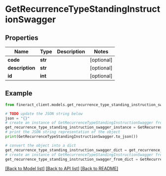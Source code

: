 # GetRecurrenceTypeStandingInstructionSwagger


## Properties

Name | Type | Description | Notes
------------ | ------------- | ------------- | -------------
**code** | **str** |  | [optional] 
**description** | **str** |  | [optional] 
**id** | **int** |  | [optional] 

## Example

```python
from fineract_client.models.get_recurrence_type_standing_instruction_swagger import GetRecurrenceTypeStandingInstructionSwagger

# TODO update the JSON string below
json = "{}"
# create an instance of GetRecurrenceTypeStandingInstructionSwagger from a JSON string
get_recurrence_type_standing_instruction_swagger_instance = GetRecurrenceTypeStandingInstructionSwagger.from_json(json)
# print the JSON string representation of the object
print(GetRecurrenceTypeStandingInstructionSwagger.to_json())

# convert the object into a dict
get_recurrence_type_standing_instruction_swagger_dict = get_recurrence_type_standing_instruction_swagger_instance.to_dict()
# create an instance of GetRecurrenceTypeStandingInstructionSwagger from a dict
get_recurrence_type_standing_instruction_swagger_from_dict = GetRecurrenceTypeStandingInstructionSwagger.from_dict(get_recurrence_type_standing_instruction_swagger_dict)
```
[[Back to Model list]](../README.md#documentation-for-models) [[Back to API list]](../README.md#documentation-for-api-endpoints) [[Back to README]](../README.md)


